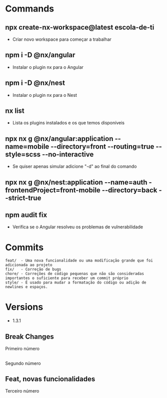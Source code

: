 # Commands

## npx create-nx-workspace@latest escola-de-ti
-  Criar novo workspace para começar a trabalhar

## npm i -D @nx/angular
- Instalar o plugin nx para o Angular

## npm i -D @nx/nest
- Instalar o plugin nx para o Nest

## nx list
- Lista os plugins instalados e os que temos disponíveis

## npx nx g @nx/angular:application --name=mobile --directory=front --routing=true --style=scss --no-interactive 
- Se quiser apenas simular adicione "-d" ao final do comando

## npx nx g @nx/nest:application --name=auth -frontendProject=front-mobile --directory=back --strict-true 

## npm audit fix
- Verifica se o Angular resolveu os problemas de vulnerabilidade 

# Commits
```
feat/  - Uma nova funcionalidade ou uma modificação grande que foi adicionada ao projeto
fix/   - Correção de bugs
chore/ - Correções de código pequenas que não são consideradas importantes o suficiente para receber um commit próprio
style/ - É usado para mudar a formatação do código ou adição de newlines e espaços.
```
# Versions
- 1.3.1
## Break Changes
Primeiro número

##
Segundo número

## Feat, novas funcionalidades
Terceiro número